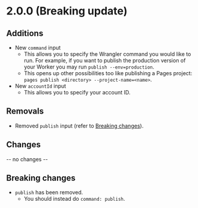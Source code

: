 # 2.0.0 (Breaking update)

## Additions

* New `command` input
    * This allows you to specify the Wrangler command you would like to run.
    For example, if you want to publish the production version of your Worker you may run `publish --env=production`.
    * This opens up other possibilities too like publishing a Pages project: `pages publish <directory> --project-name=<name>`.
* New `accountId` input
  * This allows you to specify your account ID.

## Removals

* Removed `publish` input (refer to [Breaking changes](#breaking-changes)).

## Changes

-- no changes --

## __Breaking changes__

* `publish` has been removed.
  * You should instead do `command: publish`.